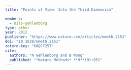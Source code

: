 ```yaml
---
title: "Points of View: Into the Third Dimension"

members:
  - nils-gehlenborg
type: other
year: 2012
publisher: "https://www.nature.com/articles/nmeth.2151"
doi: "10.1038/nmeth.2151"
zotero-key: "K8QFF25T"
cite:
  authors: "N Gehlenborg and B Wong"
  published: "*Nature Methods* **9**(9):851"
---
```

